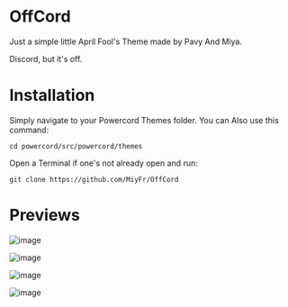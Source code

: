 # OffCord
Just a simple little April Fool's Theme made by Pavy And Miya. 

Discord, but it's off.

# Installation 
Simply navigate to your Powercord Themes folder. You can Also use this command: 
```
cd powercord/src/powercord/themes
```
Open a Terminal if one's not already open and run:
```
git clone https://github.com/MiyFr/OffCord 
```

# Previews 
![image](https://user-images.githubusercontent.com/72703954/113357435-01926d80-9312-11eb-93c1-6907a52c3a45.png)

![image](https://user-images.githubusercontent.com/72703954/113357198-95b00500-9311-11eb-8eae-adf79313fd18.png)

![image](https://user-images.githubusercontent.com/72703954/113357439-03f4c780-9312-11eb-8a64-65cfc17a1bf7.png)

![image](https://user-images.githubusercontent.com/72703954/113357488-166f0100-9312-11eb-90da-0e4454b8efb3.png)

